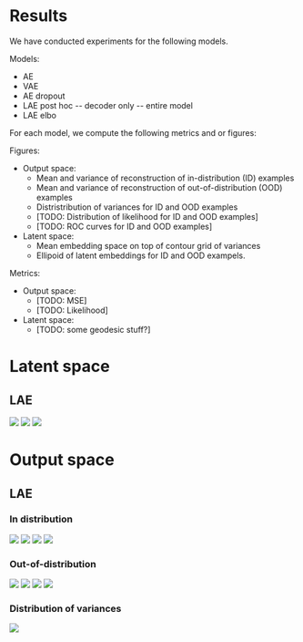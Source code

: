 # Results

We have conducted experiments for the following models. 

Models:
- AE
- VAE
- AE dropout
- LAE post hoc
  -- decoder only
  -- entire model
- LAE elbo

For each model, we compute the following metrics and or figures:

Figures:
- Output space:
   - Mean and variance of reconstruction of in-distribution (ID) examples
   - Mean and variance of reconstruction of out-of-distribution (OOD) examples
   - Distristribution of variances for ID and OOD examples
   - [TODO: Distribution of likelihood for ID and OOD examples]
   - [TODO: ROC curves for ID and OOD examples]
- Latent space:
   - Mean embedding space on top of contour grid of variances
   - Ellipoid of latent embeddings for ID and OOD exampels.

Metrics:
- Output space:
   - [TODO: MSE]
   - [TODO: Likelihood]
- Latent space:
   - [TODO: some geodesic stuff?]

# Latent space
## LAE

![](figures/mnist/lae_elbo/ae_contour.png)
![](figures/mnist/lae_elbo/ood_latent_space.png)
![](figures/mnist/lae_elbo/ood_z_sigma_distribution.png)

# Output space

## LAE

### In distribution
![](figures/mnist/lae_elbo/recon_0.png)
![](figures/mnist/lae_elbo/recon_1.png)
![](figures/mnist/lae_elbo/recon_2.png)
![](figures/mnist/lae_elbo/recon_3.png)

### Out-of-distribution
![](figures/mnist/lae_elbo/ood_recon_0.png)
![](figures/mnist/lae_elbo/ood_recon_1.png)
![](figures/mnist/lae_elbo/ood_recon_2.png)
![](figures/mnist/lae_elbo/ood_recon_3.png)

### Distribution of variances

![](figures/mnist/lae_elbo/ood_x_rec_sigma_distribution.png)